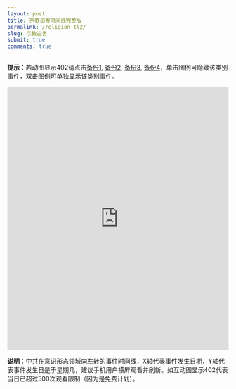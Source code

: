 ```yaml
---
layout: post
title: 宗教迫害时间线完整版
permalink: /religion_tl2/
slug: 宗教迫害
submit: true
comments: true
---
```


**提示**：若动图显示402请点击[备份1](/religion_tl1), [备份2](/religion_tl2), [备份3](/religion_tl3), [备份4](/religion_tl4)，单击图例可隐藏该类别事件，双击图例可单独显示该类别事件。

<!-- Start of iframe Code -->
<iframe width="100%" height="600" frameborder="0" scrolling="no" src="https://plot.ly/~chinatimeline/12.embed"></iframe>

<!-- End of iframe Code -->
**说明**：中共在意识形态领域向左转的事件时间线，X轴代表事件发生日期，Y轴代表事件发生日是于星期几，建议手机用户横屏观看并刷新。如互动图显示402代表当日已超过500次观看限制（因为是免费计划）。
